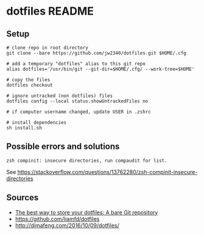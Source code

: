 # dotfiles README

## Setup
```
# clone repo in root directory
git clone --bare https://github.com/jw2340/dotfiles.git $HOME/.cfg

# add a temporary "dotfiles" alias to this git repo
alias dotfiles='/usr/bin/git --git-dir=$HOME/.cfg/ --work-tree=$HOME'

# copy the files
dotfiles checkout

# ignore untracked (non dotfiles) files
dotfiles config --local status.showUntrackedFiles no

# if computer username changed, update USER in .zshrc

# install dependencies
sh install.sh
```

## Possible errors and solutions

```
zsh compinit: insecure directories, run compaudit for list.
```
See https://stackoverflow.com/questions/13762280/zsh-compinit-insecure-directories

## Sources
- [The best way to store your dotfiles: A bare Git repository](https://www.atlassian.com/git/tutorials/dotfiles)
- https://github.com/liamfd/dotfiles
- http://dimafeng.com/2016/10/09/dotfiles/